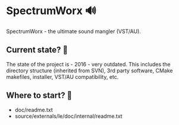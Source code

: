 # SpectrumWorx 🔊
SpectrumWorx - the ultimate sound mangler (VST/AU).
## Current state? 🔮
The state of the project is - 2016 - very outdated. This includes the directory structure (inherited from SVN), 3rd party software, CMake makefiles, installer, VST/AU compatibility, etc.  
## Where to start? 🚀
- doc/readme.txt
- source/externals/le/doc/internal/readme.txt
